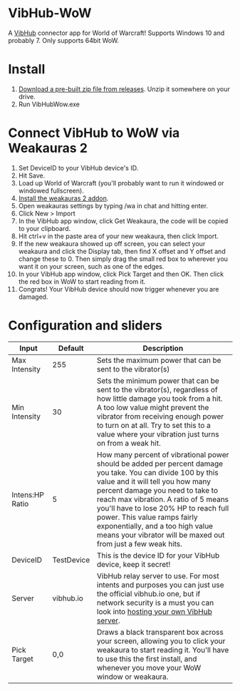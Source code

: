 # VibHub-WoW

A [VibHub](https://github.com/JasXSL/VibHub-Client) connector app for World of Warcraft! Supports Windows 10 and probably 7. Only supports 64bit WoW.

# Install

1. [Download a pre-built zip file from releases](https://github.com/JasXSL/VibHub-WoW/releases). Unzip it somewhere on your drive.
2. Run VibHubWow.exe

# Connect VibHub to WoW via Weakauras 2

1. Set DeviceID to your VibHub device's ID.
2. Hit Save.
3. Load up World of Warcraft (you'll probably want to run it windowed or windowed fullscreen).
4. [Install the weakauras 2 addon](https://www.curseforge.com/wow/addons/weakauras-2?page=2).
5. Open weakauras settings by typing /wa in chat and hitting enter.
6. Click New > Import
7. In the VibHub app window, click Get Weakaura, the code will be copied to your clipboard.
8. Hit ctrl+v in the paste area of your new weakaura, then click Import.
9. If the new weakaura showed up off screen, you can select your weakaura and click the Display tab, then find X offset and Y offset and change these to 0. Then simply drag the small red box to wherever you want it on your screen, such as one of the edges.
10. In your VibHub app window, click Pick Target and then OK. Then click the red box in WoW to start reading from it.
11. Congrats! Your VibHub device should now trigger whenever you are damaged.

# Configuration and sliders

| Input | Default | Description |
|---|---|---|
| Max Intensity | 255 | Sets the maximum power that can be sent to the vibrator(s) |
| Min Intensity | 30 | Sets the minimum power that can be sent to the vibrator(s), regardless of how little damage you took from a hit. A too low value might prevent the vibrator from receiving enough power to turn on at all. Try to set this to a value where your vibration just turns on from a weak hit. |
| Intens:HP Ratio | 5 | How many percent of vibrational power should be added per percent damage you take. You can divide 100 by this value and it will tell you how many percent damage you need to take to reach max vibration. A ratio of 5 means you'll have to lose 20% HP to reach full power. This value ramps fairly exponentially, and a too high value means your vibrator will be maxed out from just a few weak hits. |
| DeviceID | TestDevice | This is the device ID for your VibHub device, keep it secret! |
| Server | vibhub.io | VibHub relay server to use. For most intents and purposes you can just use the official vibhub.io one, but if network security is a must you can look into [hosting your own VibHub server](https://github.com/JasXSL/VibHub-Server). |
| Pick Target | 0,0 | Draws a black transparent box across your screen, allowing you to click your weakaura to start reading it. You'll have to use this the first install, and whenever you move your WoW window or weakaura. |
